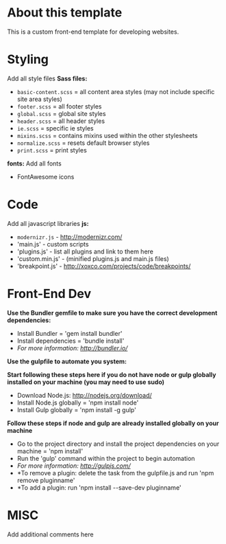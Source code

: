 About this template
==
This is a custom front-end template for developing websites.

Styling
==
Add all style files
**Sass files:**

- `basic-content.scss` = all content area styles (may not include specific site area styles)
- `footer.scss` = all footer styles
- `global.scss` = global site styles
- `header.scss` = all header styles
- `ie.scss` = specific ie styles
- `mixins.scss` = contains mixins used within the other stylesheets
- `normalize.scss` = resets default browser styles
- `print.scss` = print styles

**fonts:**
Add all fonts
- FontAwesome icons

Code
==
Add all javascript libraries
**js:**

- `modernizr.js` - http://modernizr.com/
- 'main.js' - custom scripts
- 'plugins.js' - list all plugins and link to them here
- 'custom.min.js' - (minified plugins.js and main.js files)
- 'breakpoint.js' - http://xoxco.com/projects/code/breakpoints/

Front-End Dev
==
**Use the Bundler gemfile to make sure you have the correct development dependencies:**

- Install Bundler = 'gem install bundler'
- Install dependencies = 'bundle install'
- *For more information: http://bundler.io/*

**Use the gulpfile to automate you system:**

**Start following these steps here if you do not have node or gulp globally installed on your machine (you may need to use sudo)**
- Download Node.js: http://nodejs.org/download/
- Install Node.js globally = 'npm install node'
- Install Gulp globally = 'npm install -g gulp'

**Follow these steps if node and gulp are already installed globally on your machine**
- Go to the project directory and install the project dependencies on your machine = 'npm install'
- Run the 'gulp' command within the project to begin automation
- *For more information: http://gulpjs.com/*
- *To remove a plugin: delete the task from the gulpfile.js and run 'npm remove pluginname'
- *To add a plugin: run 'npm install --save-dev pluginname'

MISC
==
Add additional comments here
